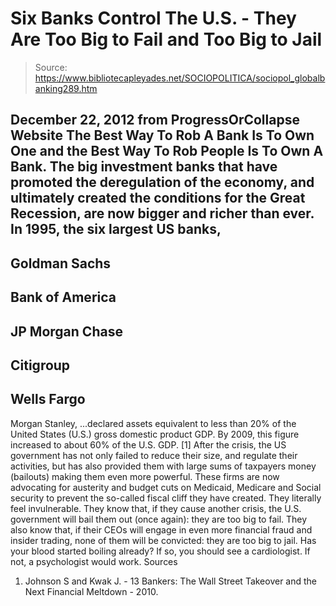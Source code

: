 # Six Banks Control The U.S. - They Are Too Big to Fail and Too Big to Jail

> Source: https://www.bibliotecapleyades.net/SOCIOPOLITICA/sociopol_globalbanking289.htm

December 22, 2012
from
ProgressOrCollapse Website
The Best Way To Rob A Bank
Is To Own One
and the Best Way To Rob People
Is To Own A Bank.
The big investment banks that have promoted the deregulation of the economy,
and ultimately created the conditions for the Great Recession, are now
bigger and richer than ever.
In 1995, the six largest US banks,
-
Goldman Sachs
-
Bank of America
-
JP Morgan Chase
-
Citigroup
-
Wells Fargo
-
Morgan Stanley,
...declared assets equivalent to less than 20%
of the United States (U.S.) gross domestic product GDP.
By 2009, this figure increased to about 60% of
the U.S. GDP. [1]
After the crisis, the US government has not only failed to reduce their
size, and regulate their activities, but has also provided them with large
sums of taxpayers money (bailouts) making them even more powerful.
These firms are now advocating for austerity
and budget cuts on Medicaid, Medicare and Social security to prevent
the so-called fiscal cliff they have created.
They literally feel invulnerable. They know that, if they cause another
crisis, the U.S. government will bail them out (once again):
they are too big to fail.
They also know that, if their CEOs will engage
in even more financial fraud and insider trading, none of them will be
convicted:
they are too big to jail.
Has your blood started boiling already?
If so, you should see a cardiologist. If not, a
psychologist would work.
Sources
1. Johnson S and Kwak J. -
13 Bankers: The Wall Street Takeover and the Next
Financial Meltdown - 2010.
